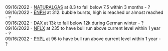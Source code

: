 09/16/2022 - [NATURALGAS](https://www.tradingview.com/chart/sLP1Ctus/?symbol=CURRENCYCOM%3ANATURALGAS) at 8.3 to fall below 7.5 within 3 months - ?\
09/16/2022 - [ENPH](https://www.tradingview.com/chart/sLP1Ctus/?symbol=NASDAQ%3AENPH) at 312. bubble bursts, high is reached or almost reached - ?\
09/16/2022 - [DAX](https://www.tradingview.com/chart/sLP1Ctus/?symbol=XETR%3ADAX) at 13k to fall below 12k during German winter - ?\
09/16/2022 - [NFLX](https://www.tradingview.com/chart/sLP1Ctus/?symbol=NASDAQ%3ANFLX) at 235 to have bull run above current level within 1 year - ?\
09/16/2022 - [PYPL](https://www.tradingview.com/chart/sLP1Ctus/?symbol=NASDAQ%3APYPL) at 96 to have bull run above current level within 1 year - ?
